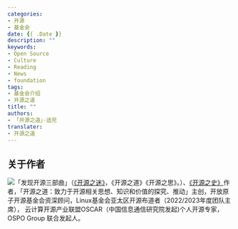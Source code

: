 ```yaml
---
categories:
- 开源
- 基金会
date: {{ .Date }}
description: ""
keywords:
- Open Source
- Culture
- Reading
- News
- foundation
tags:
- 基金会介绍
- 开源之道
title: ""
authors:
- 「开源之道」·适兕
translater:
- 开源之道
---
```



## 关于作者

![](/public/kuosi-face-of-os.png)「发现开源三部曲」（[《开源之迷》](posts/book-of-open-source/the-fascinating-of-open-source/)，《开源之道》《开源之思》。）、[《开源之史》](posts/history-of-open-source/summary/)作者，「开源之道：致力于开源相关思想、知识和价值的探究、推动」主创，开放原子开源基金会资深顾问，Linux基金会亚太区开源布道者（2022/2023年度团队主席）， 云计算开源产业联盟OSCAR（中国信息通信研究院发起)个人开源专家，OSPO Group 联合发起人。